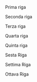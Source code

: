 Prima riga

Seconda riga

Terza riga

Quarta riga

Quinta riga

Sesta Riga

Settima Riga

Ottava Riga